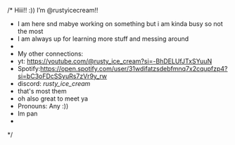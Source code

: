 /* Hiii!! :)) I’m @rustyicecream!!
- I am here snd mabye working on something but i am kinda busy so not the most
- I am always up for learning more stuff and messing around
- 
- My other connections:
- yt: https://youtube.com/@rusty_ice_cream?si=-BhDELUfJTxSYuuN
- Spotify:https://open.spotify.com/user/31wdifatzsdebfmnq7x2cqupfzp4?si=bC3oFDcSSyuRs7zVr9y_rw
- discord: _rusty_ice_cream_
- that's most them
- oh also great to meet ya 
- Pronouns: Any :))
- Im pan
- 
*/

<!---
rustyicecream/rustyicecream is a ✨ special ✨ repository because its `README.md` (this file) appears on your GitHub profile.
You can click the Preview link to take a look at your changes.
--->

